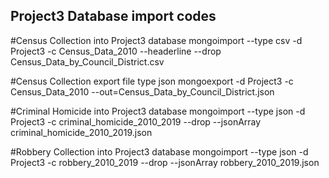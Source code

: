 ## Project3 Database import codes

#Census Collection into Project3 database
mongoimport --type csv -d Project3 -c Census_Data_2010 --headerline --drop Census_Data_by_Council_District.csv

#Census Collection export file type json
mongoexport  -d Project3 -c Census_Data_2010 --out=Census_Data_by_Council_District.json

#Criminal Homicide into Project3 database
mongoimport --type json -d Project3 -c criminal_homicide_2010_2019  --drop --jsonArray criminal_homicide_2010_2019.json

#Robbery Collection into Project3 database
mongoimport --type json -d Project3 -c robbery_2010_2019  --drop --jsonArray robbery_2010_2019.json